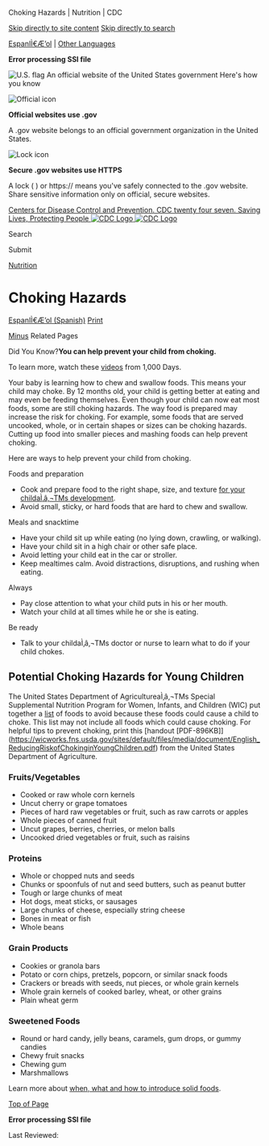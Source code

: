 





















Choking Hazards \| Nutrition \| CDC
 










 






 











 




[Skip directly to site content](#content)
[Skip directly to search](#headerSearch)


[EspanIÌ€Æ’ol](/spanish/) \| 
[Other Languages](https://wwwn.cdc.gov/pubs/other-languages/)

**Error processing SSI file**  



![U.S. flag](/TemplatePackage/4.0/assets/imgs/uswds/us_flag_small.png)
An official website of the United States government Here's how you know 



![Official icon](/TemplatePackage/4.0/assets/imgs/uswds/icon-dot-gov.svg)



**Official websites use .gov**


A .gov website belongs to an official government organization in the United States.







![Lock icon](/TemplatePackage/4.0/assets/imgs/uswds/icon-https.svg)



**Secure .gov websites use HTTPS**


A lock (  ) or https:// means you've safely connected to the .gov website. Share sensitive information only on official, secure websites.








 



[Centers for Disease Control and Prevention. CDC twenty four seven. Saving Lives, Protecting People
![CDC Logo](/TemplatePackage/4.0/assets/imgs/logo/logo-notext.svg)
![CDC Logo](/TemplatePackage/4.0/assets/imgs/logo/logo-notext.svg)](https://www.cdc.gov/)





Search









Submit

















 [Nutrition](/nutrition/php/about/index.html)









 











Choking Hazards
===============

 
[EspanIÌ€Æ’ol (Spanish)](/nutrition/infantandtoddlernutrition/foods-and-drinks/peligros-de-ahogo-por-atragantamiento.html) [Print](#print)



[Minus](#collapse_28596627fbc7657a2)
Related Pages




Did You Know?**You can help prevent your child from choking.**


To learn more, watch these [videos](/nutrition/InfantandToddlerNutrition/resources.html#videos) from 1,000 Days.



Your baby is learning how to chew and swallow foods. This means your child may choke. By 12 months old, your child is getting better at eating and may even be feeding themselves. Even though your child can now eat most foods, some are still choking hazards. The way food is prepared may increase the risk for choking. For example, some foods that are served uncooked, whole, or in certain shapes or sizes can be choking hazards. Cutting up food into smaller pieces and mashing foods can help prevent choking.


Here are ways to help prevent your child from choking.


Foods and preparation


* Cook and prepare food to the right shape, size, and texture [for your childaÌ‚â‚¬TMs development](/nutrition/InfantandToddlerNutrition/foods-and-drinks/when-to-introduce-solid-foods.html).
* Avoid small, sticky, or hard foods that are hard to chew and swallow.


Meals and snacktime


* Have your child sit up while eating (no lying down, crawling, or walking).
* Have your child sit in a high chair or other safe place.
* Avoid letting your child eat in the car or stroller.
* Keep mealtimes calm. Avoid distractions, disruptions, and rushing when eating.


Always


* Pay close attention to what your child puts in his or her mouth.
* Watch your child at all times while he or she is eating.


Be ready


* Talk to your childaÌ‚â‚¬TMs doctor or nurse to learn what to do if your child chokes.


Potential Choking Hazards for Young Children
--------------------------------------------


The United States Department of AgricultureaÌ‚â‚¬TMs Special Supplemental Nutrition Program for Women, Infants, and Children (WIC) put together a [list](https://wicworks.fns.usda.gov/resources/infant-nutrition-and-feeding-guide) of foods to avoid because these foods could cause a child to choke. This list may not include all foods which could cause choking. For helpful tips to prevent choking, print this [handout \[PDF\-896KB]](https://wicworks.fns.usda.gov/sites/default/files/media/document/English_ReducingRiskofChokinginYoungChildren.pdf) from the United States Department of Agriculture.





### Fruits/Vegetables

* Cooked or raw whole corn kernels
* Uncut cherry or grape tomatoes
* Pieces of hard raw vegetables or fruit, such as raw carrots or apples
* Whole pieces of canned fruit
* Uncut grapes, berries, cherries, or melon balls
* Uncooked dried vegetables or fruit, such as raisins


### Proteins

* Whole or chopped nuts and seeds
* Chunks or spoonfuls of nut and seed butters, such as peanut butter
* Tough or large chunks of meat
* Hot dogs, meat sticks, or sausages
* Large chunks of cheese, especially string cheese
* Bones in meat or fish
* Whole beans


### Grain Products

* Cookies or granola bars
* Potato or corn chips, pretzels, popcorn, or similar snack foods
* Crackers or breads with seeds, nut pieces, or whole grain kernels
* Whole grain kernels of cooked barley, wheat, or other grains
* Plain wheat germ


### Sweetened Foods

* Round or hard candy, jelly beans, caramels, gum drops, or gummy candies
* Chewy fruit snacks
* Chewing gum
* Marshmallows


Learn more about [when, what and how to introduce solid foods](/nutrition/InfantandToddlerNutrition/foods-and-drinks/when-to-introduce-solid-foods.html).


[Top of Page](#)






**Error processing SSI file**  






 Last Reviewed: